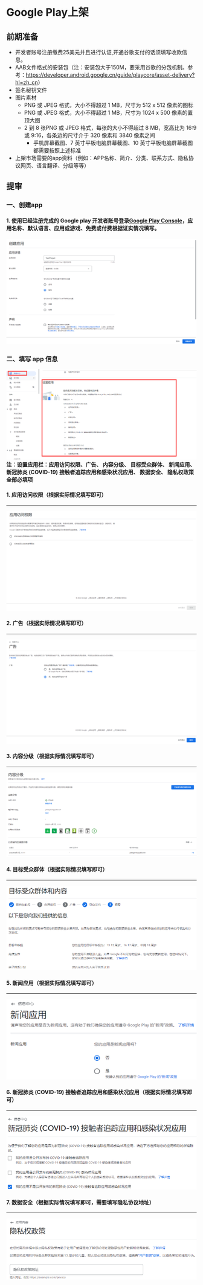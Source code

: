 # Google Play上架

## 前期准备
- 开发者账号注册缴费25美元并且进行认证,开通谷歌支付的话须填写收款信息。
- AAB文件格式的安装包（注：安装包大于150M，要采用谷歌的分包机制。参考：<https://developer.android.google.cn/guide/playcore/asset-delivery?hl=zh_cn>）
- 签名秘钥文件
- 图片素材
  + PNG 或 JPEG 格式，大小不得超过 1 MB，尺寸为 512 x 512 像素的图标
  + PNG 或 JPEG 格式，大小不得超过 1 MB，尺寸为 1024 x 500 像素的置顶大图
  + 2 到 8 张PNG 或 JPEG 格式，每张的大小不得超过 8 MB，宽高比为 16:9 或 9:16，各条边的尺寸介于 320 像素和 3840 像素之间
    * 手机屏幕截图、7 英寸平板电脑屏幕截图、10 英寸平板电脑屏幕截图都需要按照上述标准
- 上架市场需要的app资料（例如：APP名称、简介、分类、联系方式、隐私协议网页、语言翻译、分级等等）
## 提审
### 一、创建app
#### 1. 使用已经注册完成的 Google play 开发者账号登录[Google Play Console][1]，应用名称、默认语言、应用或游戏、免费或付费根据证实情况填写。
[1]:<https://play.google.com/console/developers> 
![img.png](img.png)
### 二、填写 app 信息
   ![img_1.png](img_1.png)
   **注：设置应用栏：应用访问权限、广告、 内容分级、 目标受众群体、 新闻应用、 新冠肺炎 (COVID-19) 接触者追踪应用和感染状况应用、 数据安全、 隐私权政策 全部必填项**
#### 1. 应用访问权限（根据实际情况填写即可）
---
![img_2.png](img_2.png)
#### 2. 广告（根据实际情况填写即可）
---
![img_3.png](img_3.png)
#### 3. 内容分级（根据实际情况填写即可）
---
![img_5.png](img_5.png)
#### 4. 目标受众群体（根据实际情况填写即可）
---
![img_6.png](img_6.png)
#### 5. 新闻应用（根据实际情况填写即可）                                              
---
![img_7.png](img_7.png)
#### 6. 新冠肺炎 (COVID-19) 接触者追踪应用和感染状况应用（根据实际情况填写即可）
---
![img_8.png](img_8.png)
#### 7. 数据安全（根据实际情况填写即可，需要填写隐私协议地址）
---
![img_9.png](img_9.png)